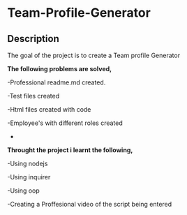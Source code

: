 # Team-Profile-Generator

## Description 
The goal of the project is to create a Team profile Generator


**The following problems are solved,**

-Professional readme.md created.

-Test files created

-Html files created with code

-Employee's with different roles created

-

**Throught the project i learnt the following,**

-Using nodejs

-Using inquirer

-Using oop

-Creating a Proffesional video of the script being entered